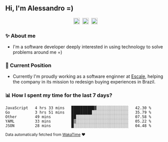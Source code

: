 ## Hi, I'm Alessandro =)

<p align="center">
  <a href="https://www.linkedin.com/in/alessandro-costa-dev/"><img src="https://img.shields.io/badge/-alessandro--costa--dev-%233f7ec6?style=flat-square&logo=Linkedin&logoColor=white" height="20"/></a>&nbsp;&nbsp;<a href="https://medium.com/@alessandro_costa"><img src="https://img.shields.io/badge/-%40alessandro__costa-%20black?style=flat-square&logo=Medium" height="20"/></a>&nbsp;&nbsp;<a href="mailto:alessandro96fc@gmail.com"><img src="https://img.shields.io/badge/-alessandro96fc%40gmail.com-%23c14438?style=flat-square&logo=Gmail&logoColor=white" height="20"/></a>
</p>

### :sparkles: About me

- I'm a software developer deeply interested in using technology to solve problems around me =)

### :office: Current Position 

-  Currently I'm proudly working as a software enginner at [Escale](https://github.com/escaletech), helping the company in its mission to redesign buying experiences in Brazil.

### :bar_chart: How I spent my time for the last 7 days?

<!--START_SECTION:waka-->
```text
JavaScript   4 hrs 33 mins   ██████████▓░░░░░░░░░░░░░░   42.30 % 
Go           3 hrs 51 mins   █████████░░░░░░░░░░░░░░░░   35.79 % 
Other        49 mins         ██░░░░░░░░░░░░░░░░░░░░░░░   07.58 % 
YAML         33 mins         █▒░░░░░░░░░░░░░░░░░░░░░░░   05.22 % 
JSON         28 mins         █░░░░░░░░░░░░░░░░░░░░░░░░   04.48 % 
```
<!--END_SECTION:waka-->

<sub>Data automatically fetched from [WakaTime](https://wakatime.com/) :heart:</sub>
